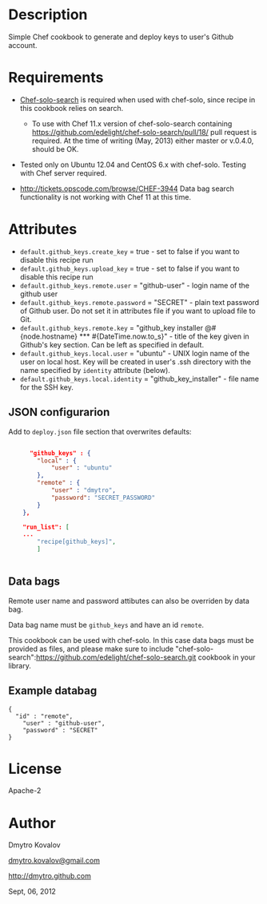 Description
===========

Simple Chef cookbook to generate and deploy keys to user's Github account.

Requirements
============


* [Chef-solo-search](https://github.com/edelight/chef-solo-search/) is required when used with chef-solo, since recipe in this cookbook relies on search.
  - To use with Chef 11.x version of chef-solo-search containing https://github.com/edelight/chef-solo-search/pull/18/ pull request is required. At the time of writing (May, 2013) either master or v.0.4.0, should be OK.

* Tested only on Ubuntu 12.04 and CentOS 6.x with chef-solo. Testing with Chef server required.

* http://tickets.opscode.com/browse/CHEF-3944 Data bag search functionality is not working with Chef 11 at this time. 

Attributes
==========


* `default.github_keys.create_key` = true - set to false if you want to disable this recipe run
* `default.github_keys.upload_key` = true - set to false if you want to disable this recipe run
* `default.github_keys.remote.user` = "github-user" - login name of the github user
* `default.github_keys.remote.password` = "SECRET" - plain text password of Github user. Do not set it in attributes file if you want to upload file to Git.
* `default.github_keys.remote.key` = "github_key installer @#{node.hostname} *** #{DateTime.now.to_s}" - title of the key given in Github's key section. Can be left as specified in default.
* `default.github_keys.local.user` = "ubuntu"  - UNIX login name of the user on local host. Key will be created in user's .ssh directory with the name specified by `identity` attribute (below).
* `default.github_keys.local.identity` = "github_key_installer" - file name for the SSH key.


JSON configurarion
------------------

Add to `deploy.json` file section that overwrites defaults:

````json

      "github_keys" : {
        "local" : {
            "user" : "ubuntu"
        },
        "remote" : {
            "user" : "dmytro",
            "password": "SECRET_PASSWORD"
        }
    },                 

    "run_list": [
    ...
        "recipe[github_keys]",
        ]
        
````

Data bags
---------

Remote user name and password attibutes can also be overriden by data bag. 

Data bag name must be `github_keys` and have an id `remote`.

This cookbook can be used with chef-solo. In this case data bags must be provided as files, and please make sure to include "chef-solo-search":https://github.com/edelight/chef-solo-search.git cookbook in your library.

## Example databag

````
{ 
  "id" : "remote",
    "user" : "github-user",
    "password" : "SECRET"
}
````



License
=======

Apache-2

Author
======

Dmytro Kovalov

dmytro.kovalov@gmail.com

http://dmytro.github.com

Sept, 06, 2012

